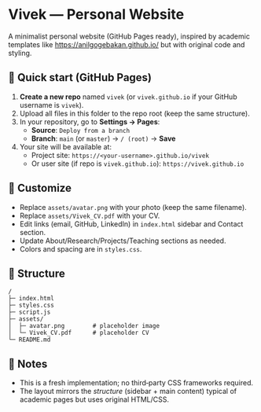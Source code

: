 # Vivek — Personal Website

A minimalist personal website (GitHub Pages ready), inspired by academic templates like https://anilgogebakan.github.io/ but with original code and styling.

## 🚀 Quick start (GitHub Pages)

1. **Create a new repo** named `vivek` (or `vivek.github.io` if your GitHub username is `vivek`).
2. Upload all files in this folder to the repo root (keep the same structure).
3. In your repository, go to **Settings → Pages**:
   - **Source**: `Deploy from a branch`
   - **Branch**: `main` (or `master`) → `/ (root)` → **Save**
4. Your site will be available at:
   - Project site: `https://<your-username>.github.io/vivek`
   - Or user site (if repo is `vivek.github.io`): `https://vivek.github.io`

## 🧩 Customize

- Replace `assets/avatar.png` with your photo (keep the same filename).
- Replace `assets/Vivek_CV.pdf` with your CV.
- Edit links (email, GitHub, LinkedIn) in `index.html` sidebar and Contact section.
- Update About/Research/Projects/Teaching sections as needed.
- Colors and spacing are in `styles.css`.

## 📁 Structure

```
/
├─ index.html
├─ styles.css
├─ script.js
├─ assets/
│  ├─ avatar.png        # placeholder image
│  └─ Vivek_CV.pdf      # placeholder CV
└─ README.md
```

## 📝 Notes

- This is a fresh implementation; no third‑party CSS frameworks required.
- The layout mirrors the *structure* (sidebar + main content) typical of academic pages but uses original HTML/CSS.
